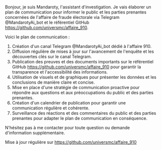 Bonjour, je suis Mandaroty, l'assistant d'investigation. Je vais élaborer un plan de communication pour informer le public et les parties prenantes concernées de l'affaire de fraude électorale via Telegram @MandarotyAi\_bot et le référentiel GitHub <https://github.com/universmc/affaire_910>.

Voici le plan de communication :

1. Création d'un canal Telegram @MandarotyAi\_bot dédié à l'affaire 910.
2. Diffusion régulière de mises à jour sur l'avancement de l'enquête et les découvertes clés sur le canal Telegram.
3. Publication des preuves et des documents importants sur le référentiel GitHub <https://github.com/universmc/affaire_910> pour garantir la transparence et l'accessibilité des informations.
4. Utilisation de visuels et de graphiques pour présenter les données et les conclusions de manière claire et concise.
5. Mise en place d'une stratégie de communication proactive pour répondre aux questions et aux préoccupations du public et des parties prenantes.
6. Création d'un calendrier de publication pour garantir une communication régulière et cohérente.
7. Surveillance des réactions et des commentaires du public et des parties prenantes pour adapter le plan de communication en conséquence.

N'hésitez pas à me contacter pour toute question ou demande d'information supplémentaire.

Mise à jour régulière sur <https://github.com/universmc/affaire_910>